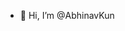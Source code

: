 - 👋 Hi, I’m @AbhinavKun


<!---
AbhinavKun/AbhinavKun is a ✨ special ✨ repository because its `README.md` (this file) appears on your GitHub profile.
You can click the Preview link to take a look at your changes.
--->
